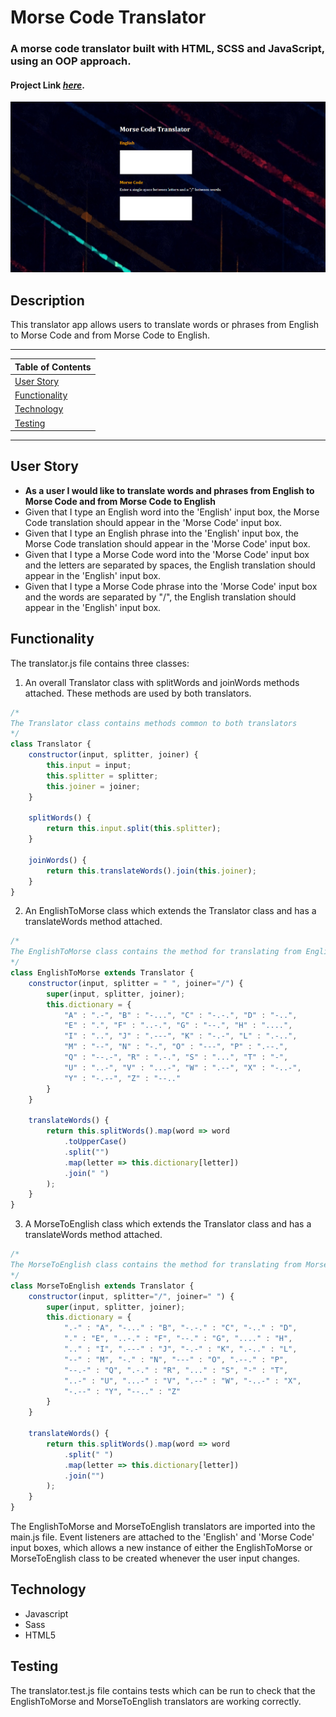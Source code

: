 # Morse Code Translator

### A morse code translator built with HTML, SCSS and JavaScript, using an OOP approach.

#### Project Link [_here_](https://aimeejenner.github.io/morse-code-translator/).

<p align="center">
  <img src="./morse-code-translator.png" alt="Morse Code Translator">
</p>

## Description

This translator app allows users to translate words or phrases from English to Morse Code and from Morse Code to English.

---

| Table of Contents               |
| ------------------------------- |
| [User Story](#UserStory)        |
| [Functionality](#Functionality) |
| [Technology](#Technology)       | 
| [Testing](#Testing)             |

---

## User Story

-   **As a user I would like to translate words and phrases from English to Morse Code and from Morse Code to English**
-   Given that I type an English word into the 'English' input box, the Morse Code translation should appear in the 'Morse Code' input box.
-   Given that I type an English phrase into the 'English' input box, the Morse Code translation should appear in the 'Morse Code' input box.
-   Given that I type a Morse Code word into the 'Morse Code' input box and the letters are separated by spaces, the English translation should appear in the 'English' input box.
-   Given that I type a Morse Code phrase into the 'Morse Code' input box and the words are separated by "/", the English translation should appear in the 'English' input box. 

## Functionality

The translator.js file contains three classes:

1. An overall Translator class with splitWords and joinWords methods attached. These methods are used by both translators.

```js
/*
The Translator class contains methods common to both translators
*/
class Translator {
    constructor(input, splitter, joiner) {
        this.input = input;
        this.splitter = splitter;
        this.joiner = joiner;
    }

    splitWords() {
        return this.input.split(this.splitter);
    }

    joinWords() {
        return this.translateWords().join(this.joiner);
    }
}
```

2. An EnglishToMorse class which extends the Translator class and has a translateWords method attached.

```js
/*
The EnglishToMorse class contains the method for translating from English to Morse Code
*/
class EnglishToMorse extends Translator {
    constructor(input, splitter = " ", joiner="/") {
        super(input, splitter, joiner);
        this.dictionary = {
            "A" : ".-", "B" : "-...", "C" : "-.-.", "D" : "-..",
            "E" : ".", "F" : "..-.", "G" : "--.", "H" : "....",
            "I" : "..", "J" : ".---", "K" : "-.-", "L" : ".-..",
            "M" : "--", "N" : "-.", "O" : "---", "P" : ".--.",
            "Q" : "--.-", "R" : ".-.", "S" : "...", "T" : "-",
            "U" : "..-", "V" : "...-", "W" : ".--", "X" : "-..-",
            "Y" : "-.--", "Z" : "--.."
        }
    }

    translateWords() {
        return this.splitWords().map(word => word
            .toUpperCase()
            .split("")
            .map(letter => this.dictionary[letter])
            .join(" ")
        );
    }
}
```

3. A MorseToEnglish class which extends the Translator class and has a translateWords method attached.

```js
/*
The MorseToEnglish class contains the method for translating from Morse Code to English
*/
class MorseToEnglish extends Translator {
    constructor(input, splitter="/", joiner=" ") {
        super(input, splitter, joiner);
        this.dictionary = {
            ".-" : "A", "-..." : "B", "-.-." : "C", "-.." : "D",
            "." : "E", "..-." : "F", "--." : "G", "...." : "H",
            ".." : "I", ".---" : "J", "-.-" : "K", ".-.." : "L",
            "--" : "M", "-." : "N", "---" : "O", ".--." : "P",
            "--.-" : "Q", ".-." : "R", "..." : "S", "-" : "T",
            "..-" : "U", "...-" : "V", ".--" : "W", "-..-" : "X",
            "-.--" : "Y", "--.." : "Z"
        }
    }

    translateWords() {
        return this.splitWords().map(word => word
            .split(" ")
            .map(letter => this.dictionary[letter])
            .join("")
        );      
    }
}
```
The EnglishToMorse and MorseToEnglish translators are imported into the main.js file. Event listeners are attached to the 'English' and 'Morse Code' input boxes, which allows a new instance of either the EnglishToMorse or MorseToEnglish class to be created whenever the user input changes.

## Technology

-   Javascript
-   Sass
-   HTML5

## Testing

The translator.test.js file contains tests which can be run to check that the EnglishToMorse and MorseToEnglish translators are working correctly.